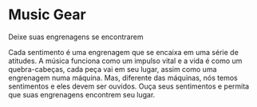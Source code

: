 Music Gear
=========

Deixe suas engrenagens se encontrarem

Cada sentimento é uma engrenagem que se encaixa em uma série de atitudes. 
A música funciona como um impulso vital e a vida é como um quebra-cabeças, 
cada peça vai em seu lugar, assim como uma engrenagem numa máquina. 
Mas, diferente das máquinas, nós temos sentimentos e eles devem ser ouvidos. Ouça seus sentimentos e permita que suas engrenagens encontrem seu lugar.
